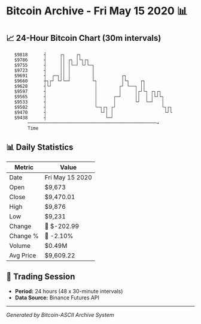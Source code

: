 # Bitcoin Archive - Fri May 15 2020 📊

## 📈 24-Hour Bitcoin Chart (30m intervals)

```
   $9818      ┤     ┌┐    ┌┐                                   
   $9786      ┤     ││ ┌┐ │└┐┌┐                                
   $9755      ┤     ││ │└─┘ └┘└─┐                              
   $9723      ┤     ││ │        │                              
   $9691      ┤  ┌─┐││ │        │          ┌┐                  
   $9660      ┼┐┌┘ └┘└─┘        └┐         │└┐    ┌┐           
   $9628      ┤└┘                │        ┌┘ └──┐ ││           
   $9597      ┤                  │        │     │┌┘└┐ ┌┐┌┐     
   $9565      ┤                  │      ┌─┘     ││  │ │└┘└┐    
   $9533      ┤                  │      │       └┘  └─┘   │    
   $9502      ┤                  └─┐┌┐ ┌┘                 └┐┌┐ 
   $9470      ┤                    └┘│ │                   └┘└ 
   $9438      ┤                      └─┘                       
        ────────────────────────────────────────────────→
        Time
```

## 📊 Daily Statistics

| Metric | Value |
|--------|-------|
| Date | Fri May 15 2020 |
| Open | $9,673 |
| Close | $9,470.01 |
| High | $9,876 |
| Low | $9,231 |
| Change | 🔴 $-202.99 |
| Change % | 🔴 -2.10% |
| Volume | $0.49M |
| Avg Price | $9,609.22 |

## 📅 Trading Session

- **Period:** 24 hours (48 x 30-minute intervals)
- **Data Source:** Binance Futures API

---
*Generated by Bitcoin-ASCII Archive System*
